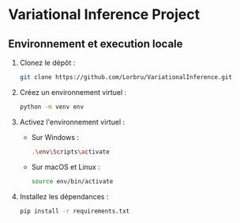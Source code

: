 # Variational Inference Project

## Environnement et execution locale

1. Clonez le dépôt :
    ```bash
    git clone https://github.com/Lorbru/VariationalInference.git
    ```

2. Créez un environnement virtuel :
    ```bash
    python -m venv env
    ```

3. Activez l'environnement virtuel :
    - Sur Windows :
        ```bash
        .\env\Scripts\activate
        ```
    - Sur macOS et Linux :
        ```bash
        source env/bin/activate
        ```

4. Installez les dépendances :
    ```bash
    pip install -r requirements.txt
    ```

